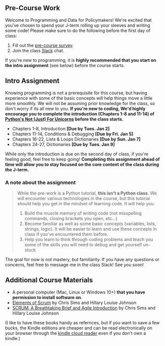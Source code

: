 ## Pre-Course Work

Welcome to Programming and Data for Policymakers! We're excited that you've chosen to spend your J-term rolling up your sleeves and writing some code! Please make sure to do the following before the first day of class:

1. Fill out the [pre-course survey](https://docs.google.com/forms/d/e/1FAIpQLSeGhGIpTt1Qic_sujq1gWXj5iwS3WUp9lNjE57KxIYkawrCKw/viewform?usp=pp_url&entry.328886569=January+2024). 
2. Join the class [Slack](https://join.slack.com/t/code4policy/signup) chat.

If you're new to programming, it is **highly recommended that you start on the intro assignment** (see below) before the course starts.
	
## Intro Assignment

Knowing programming is not a prerequisite for this course, but having experience with some of the basic concepts will help things move a little more smoothly. We will not be assuming prior knowledge for the class, so don't worry if its all new to you. **If you're new to coding, We'd highly encourage you to complete the introduction (Chapters 1-8 and 11-14) of [Python's Not (Just) For Unicorns](http://littlecolumns.com/learn/python/) before the class starts.**  

- Chapters 1-8, Introduction **[Due by Tues. Jan 2]**
- Chapters 11-14, Conditions & Debugging **[Due by Fri. Jan 5]**
- Chapters 16-22, Lists & Loops Dictionaries **[Due by Sun. Jan 7]**
- Chapters 24-27, Dictionaries **[Due by Tues. Jan 9]**

While only the introduction is due on the second day of class, if you're feeling good, feel free to keep going! **Completing this assignment ahead of time will allow you to stay focused on the core content of the class during the J-term.**

### A note about the assignment
> While the pre-work is a Python tutorial, **this isn't a Python class**. We will encounter various technologies in the course, but this tutorial should help you get in the mindset of learning code. It will help you:
>
> 1. Build the muscle memory of writing code (not misspelling commands, closing brackets you open, etc...)
>2. Become familiar as well as some basic concepts (variables, lists, strings, logic). It will be easier to learn and use these concepts in class if you've encountered them before. 
>3. Help you learn to think through coding problems and teach you some of the skills you will need to debug and get yourself un-stuck

The goal for now is not mastery, but familiarity. If you have any questions or concerns, feel free to message me in the class Slack! See you soon!


## Additional Course Materials

* A personal computer (Mac, Linux or Windows 10+) **that you have permission to install software on**.
* [Elements of Scrum](https://www.amazon.com/gp/product/B004O0U74Q/ref=oh_aui_d_detailpage_o00_?ie=UTF8&psc=1) by Chris Sims and Hillary Louise Johnson
* [SCRUM: A Breathtaking Brief and Agile Introduction](https://www.amazon.com/Scrum-Breathtakingly-Brief-Agile-Introduction/dp/193796504X) by Chris Sims and Hillary Louise Johnson

(I like to have these books handy as refernces, but if you want to save a few bucks, the Kindle editions are cheaper and can be read electronically on your browser through the [kindle cloud reader](https://read.amazon.com/) even if you don't own a kindle.)
